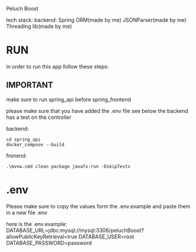 Peluch Boost

tech stack:
backend:
Spring
ORM(made by me)
JSONParser(made by me)
Threading lib(made by me)

# RUN
in order to run this app follow these steps:

## IMPORTANT
make sure to run spring_api before spring_frontend


please  make sure that you have added the .env file see below
the backend has a test on the controller


backend:
```
cd spring_api
docker_compose --build
```

fronend:
```
.\mvnw.cmd clean package javafx:run -DskipTests
```


# .env
Please make sure to copy the values form the .env.example and paste them in a new file .env

here is the .env.example:
DATABASE_URL=jdbc:mysql://mysql:3306/peluchBoost?allowPublicKeyRetrieval=true
DATABASE_USER=root
DATABASE_PASSWORD=password





